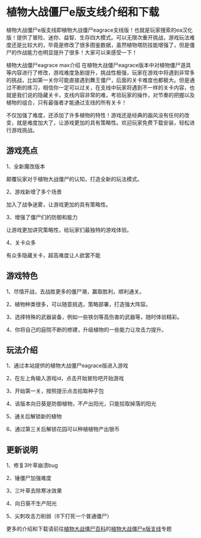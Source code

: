 # 植物大战僵尸e版支线介绍和下载
植物大战僵尸e版支线即植物大战僵尸eagrace支线版！也就是玩家搜索的ea汉化版！提供了冒险、迷你、益智、生存四大模式。可以无限次重开挑战，游戏玩法难度还是比较大的，毕竟是修改了很多图鉴数据，虽然植物塔防技能增强了，但是僵尸的作战能力也明显提升了很多！大家可以来感受一下！

植物大战僵尸eagrace max介绍
在植物大战僵尸eagrace版本中对植物僵尸道具等内容进行了修改，游戏难度急剧提升，挑战性极强，玩家在游戏中将遇到非常多的挑战，比如第一关你可能直接遇到舞王僵尸，后面的关卡难度也都极大。但是通过不断的练习，相信你一定可以过关，在支线中玩家将遇到不一样的关卡内容，也就是我们说的隐藏关卡，支线内容非常的难，考验玩家的操作，对节奏的把握以及植物的组合，只有最强者才能通过支线的所有关卡！

不仅加强了难度，还添加了许多植物的特性！游戏还是经典的画风没有任何的改变，就是难度加大了，让游戏更加的具有策略性。欢迎玩家免费下载安装，轻松进行游戏挑战。

## 游戏亮点
1、全新魔改版本

颠覆玩家对于植物大战僵尸的认知，打造全新的玩法模式。

2、游戏新增了多个场景

加入了战争迷雾，让游戏更加的具有策略性。

3、增强了僵尸们的防御和能力

让游戏更加讲究策略性，给玩家们最独特的游戏体验。

4、关卡众多

有众多隐藏关卡，超高难度让人欲罢不能

## 游戏特色
1、尽情开战，去战胜更多的僵尸潮，赢取胜利，顺利通关。

2、植物种类很多，可以随意挑选，策略部署，打造强大阵容。

3、选择特殊的武器装备，例如一些铁剑等高伤害的武器等，随时体验精彩。

4、你将自己的庭院不断的修建，升级植物的一些能力让攻击力提升。

## 玩法介绍
1、通过本站提供的植物大战僵尸eagrace版进入游戏

2、在左上角输入游戏id，点击开始冒险吧开始游戏

3、开始第一关，按照提示点击拾取种子包

4、该版本向日葵是防御植物，不产出阳光，只能拾取掉落的阳光

5、通关后解锁新的植物

6、通过第三关后解锁花园可以种植植物产出银币

## 更新说明
1、修复3叶草崩溃bug

2、锤僵尸加强难度

3、三叶草去除寒冰效果

4、向日葵不生产阳光

5、尖刺攻击力削弱（6下打死一个普通僵尸）

更多的介绍和下载请前往[植物大战僵尸百科](https://pvzbaike.com)的[植物大战僵尸e版支线](https://pvzbaike.com/pvz_eagrace_branch)专题
